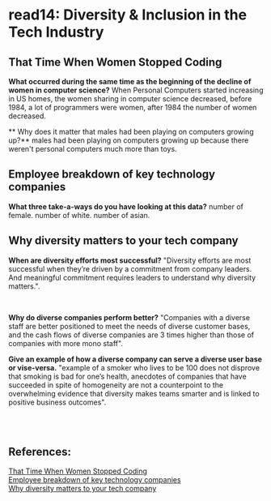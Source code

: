 # read14: Diversity & Inclusion in the Tech Industry

## That Time When Women Stopped Coding

**What occurred during the same time as the beginning of the decline of women in computer science?**
When Personal Computers started increasing in US homes, the women sharing in computer science decreased, before 1984, a lot of programmers were women, after 1984 the number of women decreased.
<br/>

** Why does it matter that males had been playing on computers growing up?**
males had been playing on computers growing up because there weren't personal computers much more than toys.
<br/>

## Employee breakdown of key technology companies

**What three take-a-ways do you have looking at this data?**
number of female.
number of white.
number of asian.
<br/>

## Why diversity matters to your tech company

**When are diversity efforts most successful?**
"Diversity efforts are most successful when they’re driven by a commitment from company leaders. And meaningful commitment requires leaders to understand why diversity matters.".

<br/>

**Why do diverse companies perform better?**
"Companies with a diverse staff are better positioned to meet the needs of diverse customer bases, and the cash flows of diverse companies are 3 times higher than those of companies with more mono staff".
<br/>

**Give an example of how a diverse company can serve a diverse user base or vise-versa.**
"example of a smoker who lives to be 100 does not disprove that smoking is bad for one’s health, anecdotes of companies that have succeeded in spite of homogeneity are not a counterpoint to the overwhelming evidence that diversity makes teams smarter and is linked to positive business outcomes".

<br/><br/>

## References:

[That Time When Women Stopped Coding](https://www.npr.org/sections/money/2014/10/21/357629765/when-women-stopped-coding) <br/>
[Employee breakdown of key technology companies](https://informationisbeautiful.net/visualizations/diversity-in-tech/) <br/>
[Why diversity matters to your tech company](https://www.usatoday.com/story/tech/columnist/2015/07/21/why-diversity-matters-your-tech-company/30419871/)
